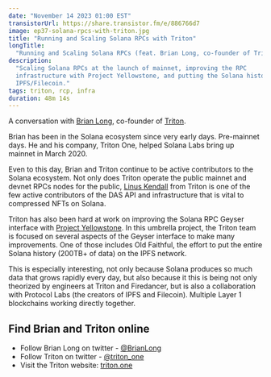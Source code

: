 ```yaml
---
date: "November 14 2023 01:00 EST"
transistorUrl: https://share.transistor.fm/e/886766d7
image: ep37-solana-rpcs-with-triton.jpg
title: "Running and Scaling Solana RPCs with Triton"
longTitle:
  "Running and Scaling Solana RPCs (feat. Brian Long, co-founder of Triton)"
description:
  "Scaling Solana RPCs at the launch of mainnet, improving the RPC
  infrastructure with Project Yellowstone, and putting the Solana history on
  IPFS/Filecoin."
tags: triton, rcp, infra
duration: 48m 14s
---
```


A conversation with [Brian Long](https://twitter.com/BrianLong), co-founder of
[Triton](https://triton.one).

Brian has been in the Solana ecosystem since very early days. Pre-mainnet days.
He and his company, Triton One, helped Solana Labs bring up mainnet in
March 2020.

Even to this day, Brian and Triton continue to be active contributors to the
Solana ecosystem. Not only does Triton operate the public mainnet and devnet
RPCs nodes for the public, [Linus Kendall](https://twitter.com/linuskendall)
from Triton is one of the few active contributors of the DAS API and
infrastructure that is vital to compressed NFTs on Solana.

Triton has also been hard at work on improving the Solana RPC Geyser interface
with
[Project Yellowstone](https://docs.triton.one/project-yellowstone/introduction).
In this umbrella project, the Triton team is focused on several aspects of the
Geyser interface to make many improvements. One of those includes Old Faithful,
the effort to put the entire Solana history (200TB+ of data) on the IPFS
network.

This is especially interesting, not only because Solana produces so much data
that grows rapidly every day, but also because it this is being not only
theorized by engineers at Triton and Firedancer, but is also a collaboration
with Protocol Labs (the creators of IPFS and Filecoin). Multiple Layer 1
blockchains working directly together.

## Find Brian and Triton online

- Follow Brian Long on twitter - [@BrianLong](https://twitter.com/BrianLong)
- Follow Triton on twitter - [@triton_one](https://twitter.com/triton_one)
- Visit the Triton website: [triton.one](https://triton.one)

